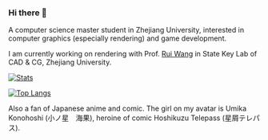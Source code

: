 ### Hi there 👋

<!--
**PepcyCh/PepcyCh** is a ✨ _special_ ✨ repository because its `README.md` (this file) appears on your GitHub profile.

Here are some ideas to get you started:

- 🔭 I’m currently working on ...
- 🌱 I’m currently learning ...
- 👯 I’m looking to collaborate on ...
- 🤔 I’m looking for help with ...
- 💬 Ask me about ...
- 📫 How to reach me: ...
- 😄 Pronouns: ...
- ⚡ Fun fact: ...
-->

A computer science master student in Zhejiang University, interested in computer graphics (especially rendering) and game development.

I am currently working on rendering with Prof. [Rui Wang](http://www.cad.zju.edu.cn/home/rwang/) in State Key Lab of CAD & CG, Zhejiang University.

[![Stats](https://github-readme-stats.vercel.app/api?username=PepcyCh&show_icons=true&count_private=true&theme=flag-india)](https://github.com/PepcyCh)

[![Top Langs](https://github-readme-stats.vercel.app/api/top-langs/?username=PepcyCh&layout=compact&hide=html,c&theme=flag-india)](https://github.com/PepyCh)

Also a fan of Japanese anime and comic. The girl on my avatar is Umika Konohoshi (小ノ星　海果), heroine of comic Hoshikuzu Telepass (星屑テレパス).
